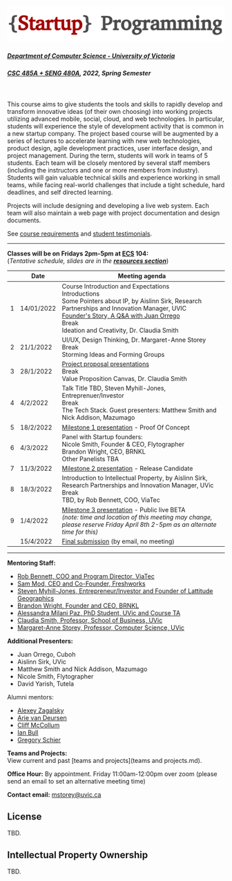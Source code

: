 ![Alt text](images/logo.png)

##### [Department of Computer Science - University of Victoria](http://www.csc.uvic.ca/)
##### [CSC 485A + SENG 480A](https://heat.csc.uvic.ca/coview/outline/2022/Spring/CSC/485A), 2022, Spring Semester
<br>

This course aims to give students the tools and skills to rapidly develop and transform innovative ideas (of their own choosing) into working projects utilizing advanced mobile, social, cloud, and web technologies. In particular, students will experience the style of development activity that is common in a new startup company. The project based course will be augmented by a series of lectures to accelerate learning with new web technologies, product design, agile development practices, user interface design, and project management. During the term, students will work in teams of 5 students. Each team will be closely mentored by several staff members (including the instructors and one or more members from industry). Students will gain valuable technical skills and experience working in small teams, while facing real-world challenges that include a tight schedule, hard deadlines, and self directed learning.

Projects will include designing and developing a live web system. Each team will also maintain a web page with project documentation and design documents.

See [course requirements](requirements.md) and [student testimonials](testimonials.md).

---

**Classes will be on Fridays 2pm-5pm at [ECS](https://www.uvic.ca/search/maps-buildings/buildings/engineering-computer-science.php) 104:**  
(*Tentative schedule, slides are in the [**resources section**](resources)*)


| | Date | Meeting agenda |
| ---:| ---------- | -------------- |
| 1 | 14/01/2022 | Course Introduction and Expectations <br> Introductions <br> Some Pointers about IP, by Aislinn Sirk, Research Partnerships and Innovation Manager, UVIC <br> [Founder's Story, A Q&A with Juan Orrego](https://www.cuboh.com/)<br>Break<br>Ideation and Creativity, Dr. Claudia Smith|
| 2 | 21/1/2022 | UI/UX, Design Thinking, Dr. Margaret-Anne Storey <br>Break<br>Storming Ideas and Forming Groups |
| 3 | 28/1/2022 | [Project proposal presentations](/presenting%20your%20ideas.md)<br>Break <br> Value Proposition Canvas, Dr. Claudia Smith|
| 4 | 4/2/2022 | Talk Title TBD, Steven Myhill-Jones, Entreprenuer/Investor <br> Break <br> The Tech Stack. Guest presenters: Matthew Smith and Nick Addison, Mazumago<br> | 
| 5 | 18/2/2022 | [Milestone 1 presentation](/milestone%201%20-%20proof%20of%20concept.md) - Proof Of Concept |
| 6 | 4/3/2022 | Panel with Startup founders: <br> Nicole Smith, Founder & CEO, Flytographer <br> Brandon Wright, CEO, BRNKL <br> Other Panelists TBA |
| 7 | 11/3/2022 | [Milestone 2 presentation](/milestone%202%20-%20release%20candidate.md) - Release Candidate |
| 8 | 18/3/2022 | Introduction to Intellectual Property, by Aislinn Sirk, Research Partnerships and Innovation Manager, UVic <br> Break <br>  TBD, by Rob Bennett, COO, ViaTec |
| 9 | 1/4/2022 | [Milestone 3 presentation](/milestone%203%20-%20public%20beta.md) - Public live BETA<br>*(note: time and location of this meeting may change, please reserve Friday April 8th 2-5pm as an alternate time for this)* |
| | 15/4/2022 | [Final submission](/final%20submission.md) (by email, no meeting)

---

**Mentoring Staff:**
- [Rob Bennett, COO and Program Director, ViaTec](https://www.linkedin.com/in/robebennett/?originalSubdomain=ca)
- [Sam Mod, CEO and Co-Founder, Freshworks](https://www.linkedin.com/in/samarthmod/?originalSubdomain=ca) 
- [Steven Myhill-Jones, Entrepreneur/Investor and Founder of Lattitude Geographics](https://www.linkedin.com/in/steven-myhill-jones-6857607/?originalSubdomain=ca)
- [Brandon Wright, Founder and CEO, BRNKL](https://www.linkedin.com/in/coastalbrandon/?originalSubdomain=ca)
- [Alessandra Milani Paz, PhD Student, UVic and Course TA](https://www.linkedin.com/in/alessandrapm/?originalSubdomain=ca)
- [Claudia Smith, Professor, School of Business, UVic ](https://www.linkedin.com/in/dr-claudia-smith-29b318a/?originalSubdomain=ca)
- [Margaret-Anne Storey, Professor, Computer Science, UVic](https://margaretstorey.com/)

**Additional Presenters:**
- Juan Orrego, Cuboh
- Aislinn Sirk, UVic
- Matthew Smith and Nick Addison, Mazumago
- Nicole Smith, Flytographer
- David Yarish, Tutela

Alumni mentors: 
- [Alexey Zagalsky](https://www.linkedin.com/in/alexeyza/?originalSubdomain=il)
- [Arie van Deursen](https://avandeursen.com/about/)
- [Cliff McCollum](https://ca.linkedin.com/in/cliffmccollum)
- [Ian Bull](https://www.linkedin.com/in/irbull/?originalSubdomain=ca)
- [Gregory Schier](https://schier.co/)

**Teams and Projects:**  
View current and past [teams and projects](teams and projects.md).

**Office Hour:** By appointment. Friday 11:00am-12:00pm over zoom (please send an email to set an alternative meeting time) 

**Contact email:** [mstorey@uvic.ca](mailto:mstorey@uvic.ca)


## License 
TBD.

## Intellectual Property Ownership
TBD. 


